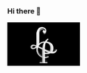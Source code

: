 ### Hi there 👋

<a href="https://github.com/CreedTech/" target="blank"><img align="center" src="https://github.com/CreedTech/CreedTech/blob/master/C55AB7BC-A036-4D71-B66C-05132D25993F.jpeg" height="100" /></a>

<!--
**CreedTech/CreedTech** is a ✨ _special_ ✨ repository because its `README.md` (this file) appears on your GitHub profile.

Here are some ideas to get you started:

- 🔭 I’m currently working on ...
- 🌱 I’m currently learning ...
- 👯 I’m looking to collaborate on ...
- 🤔 I’m looking for help with ...
- 💬 Ask me about ...
- 📫 How to reach me: ...
- 😄 Pronouns: ...
- ⚡ Fun fact: ...
-->
